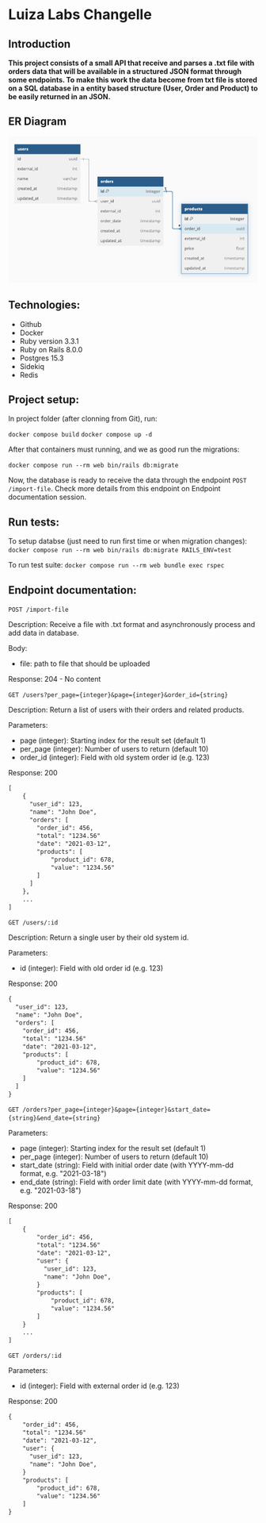 # Luiza Labs Changelle

## Introduction

**This project consists of a small API that receive and parses a .txt file with orders data that will be available in a structured JSON format through some endpoints. To make this work the data become from txt file is stored on a SQL database in a entity based structure (User, Order and Product) to be easily returned in an JSON.**

## ER Diagram

![alt text](image.png)

## Technologies:

* Github
* Docker
* Ruby version 3.3.1
* Ruby on Rails 8.0.0
* Postgres 15.3
* Sidekiq
* Redis

## Project setup:

In project folder (after clonning from Git), run:

`docker compose build`
`docker compose up -d`

After that containers must running, and we as good run the migrations:

`docker compose run --rm web bin/rails db:migrate`

Now, the database is ready to receive the data through the endpoint `POST /import-file`. Check more details from this endpoint on Endpoint documentation session.

## Run tests:

To setup databse (just need to run first time or when migration changes):
`docker compose run --rm web bin/rails db:migrate RAILS_ENV=test`

To run test suite:
`docker compose run --rm web bundle exec rspec`

## Endpoint documentation:

`POST /import-file`

Description: Receive a file with .txt format and asynchronously process and add data in database.

Body:
 - file: path to file that should be uploaded

Response:
204 - No content

`GET /users?per_page={integer}&page={integer}&order_id={string}`

Description: Return a list of users with their orders and related products.

Parameters:
- page (integer): Starting index for the result set (default 1)
- per_page (integer): Number of users to return (default 10)
- order_id (integer): Field with old system order id (e.g. 123)

Response:
200
```
[
    {
      "user_id": 123,
      "name": "John Doe",
      "orders": [
        "order_id": 456,
        "total": "1234.56"
        "date": "2021-03-12",
        "products": [
            "product_id": 678,
            "value": "1234.56"
        ]
      ]
    },
    ...
]
```

`GET /users/:id`

Description: Return a single user by their old system id.

Parameters:
- id (integer): Field with old order id (e.g. 123)

Response:
200
```
{
  "user_id": 123,
  "name": "John Doe",
  "orders": [
    "order_id": 456,
    "total": "1234.56"
    "date": "2021-03-12",
    "products": [
        "product_id": 678,
        "value": "1234.56"
    ]
  ]
}
```

`GET /orders?per_page={integer}&page={integer}&start_date={string}&end_date={string}`

Parameters:
- page (integer): Starting index for the result set (default 1)
- per_page (integer): Number of users to return (default 10)
- start_date (string): Field with initial order date (with YYYY-mm-dd format, e.g. "2021-03-18")
- end_date (string): Field with order limit date (with YYYY-mm-dd format, e.g. "2021-03-18")

Response:
200
```
[
    {
        "order_id": 456,
        "total": "1234.56"
        "date": "2021-03-12",
        "user": {
          "user_id": 123,
          "name": "John Doe",
        }
        "products": [
            "product_id": 678,
            "value": "1234.56"
        ]
    }
    ...
]
```

`GET /orders/:id`

Parameters:
- id (integer): Field with external order id (e.g. 123)

Response:
200
```
{
    "order_id": 456,
    "total": "1234.56"
    "date": "2021-03-12",
    "user": {
      "user_id": 123,
      "name": "John Doe",
    }
    "products": [
        "product_id": 678,
        "value": "1234.56"
    ]
}
```